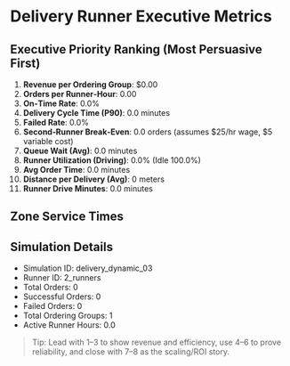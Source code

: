 # Delivery Runner Executive Metrics

## Executive Priority Ranking (Most Persuasive First)
1. **Revenue per Ordering Group**: $0.00
2. **Orders per Runner‑Hour**: 0.00
3. **On‑Time Rate**: 0.0%
4. **Delivery Cycle Time (P90)**: 0.0 minutes
5. **Failed Rate**: 0.0%
6. **Second‑Runner Break‑Even**: 0.0 orders (assumes $25/hr wage, $5 variable cost)
7. **Queue Wait (Avg)**: 0.0 minutes
8. **Runner Utilization (Driving)**: 0.0% (Idle 100.0%)
9. **Avg Order Time**: 0.0 minutes
10. **Distance per Delivery (Avg)**: 0 meters
11. **Runner Drive Minutes**: 0.0 minutes

## Zone Service Times


## Simulation Details
- Simulation ID: delivery_dynamic_03
- Runner ID: 2_runners
- Total Orders: 0
- Successful Orders: 0
- Failed Orders: 0
- Total Ordering Groups: 1
- Active Runner Hours: 0.0

> Tip: Lead with 1–3 to show revenue and efficiency, use 4–6 to prove reliability, and close with 7–8 as the scaling/ROI story.
